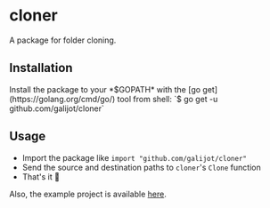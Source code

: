 # cloner
A package for folder cloning.

## Installation
Install the package to your *$GOPATH* with the [go get](https://golang.org/cmd/go/) tool from shell:
`$ go get -u github.com/galijot/cloner`

## Usage
* Import the package like `import "github.com/galijot/cloner"`
* Send the source and destination paths to `cloner`'s `Clone` function
* That's it 🎉

Also, the example project is available [here](https://github.com/galijot/cloner-example).